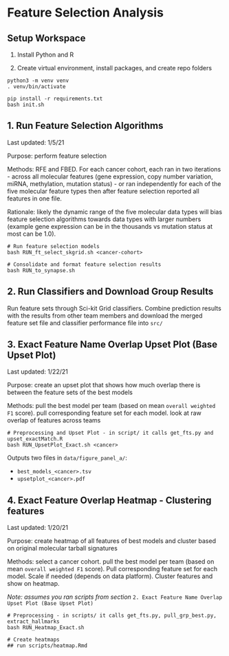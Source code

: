 # Feature Selection Analysis
## Setup Workspace

1. Install Python and R

2. Create virtual environment, install packages, and create repo folders

```
python3 -m venv venv
. venv/bin/activate

pip install -r requirements.txt
bash init.sh
```
## 1. Run Feature Selection Algorithms

Last updated: 1/5/21

Purpose: perform feature selection

Methods: RFE and FBED. For each cancer cohort, each ran in two iterations - across all molecular features (gene expression, copy number variation, miRNA, methylation, mutation status) - or ran independently for each of the five molecular feature types then after feature selection reported all features in one file.

Rationale: likely the dynamic range of the five molecular data types will bias feature selection algorithms towards data types with larger numbers (example gene expression can be in the thousands vs mutation status at most can be 1.0).

```
# Run feature selection models
bash RUN_ft_select_skgrid.sh <cancer-cohort>

# Consolidate and format feature selection results
bash RUN_to_synapse.sh
```
## 2. Run Classifiers and Download Group Results

Run feature sets through Sci-kit Grid classifiers. Combine prediction results with the results from other team members and download the merged feature set file and classifier performance file into `src/`

## 3. Exact Feature Name Overlap Upset Plot (Base Upset Plot)

Last updated: 1/22/21

Purpose: create an upset plot that shows how much overlap there is between the feature sets of the best models

Methods: pull the best model per team (based on mean `overall weighted F1` score). pull corresponding feature set for each model. look at raw overlap of features across teams

```
# Preprocessing and Upset Plot - in script/ it calls get_fts.py and upset_exactMatch.R
bash RUN_UpsetPlot_Exact.sh <cancer>
```

Outputs two files in `data/figure_panel_a/`:

+ `best_models_<cancer>.tsv`
+ `upsetplot_<cancer>.pdf`

## 4. Exact Feature Overlap Heatmap - Clustering features

Last updated: 1/20/21

Purpose: create heatmap of all features of best models and cluster based on original molecular tarball signatures

Methods: select a cancer cohort. pull the best model per team (based on mean `overall weighted F1` score). Pull corresponding feature set for each model. Scale if needed (depends on data platform). Cluster features and show on heatmap.

*Note: assumes you ran scripts from section* `2. Exact Feature Name Overlap Upset Plot (Base Upset Plot)`

```
# Preprocessing - in scripts/ it calls get_fts.py, pull_grp_best.py, extract_hallmarks
bash RUN_Heatmap_Exact.sh

# Create heatmaps
## run scripts/heatmap.Rmd
```
